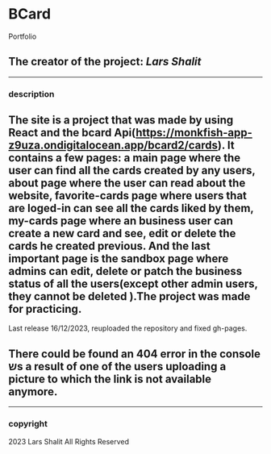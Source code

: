 # BCard

Portfolio

## The creator of the project: **_Lars Shalit_**

---

### description

## The site is a project that was made by using React and the bcard Api(https://monkfish-app-z9uza.ondigitalocean.app/bcard2/cards). It contains a few pages: a main page where the user can find all the cards created by any users, about page where the user can read about the website, favorite-cards page where users that are loged-in can see all the cards liked by them, my-cards page where an business user can create a new card and see, edit or delete the cards he created previous. And the last important page is the sandbox page where admins can edit, delete or patch the business status of all the users(except other admin users, they cannot be deleted ).The project was made for practicing.

Last release 16/12/2023, reuploaded the repository and fixed gh-pages.

## There could be found an 404 error in the console שs a result of one of the users uploading a picture to which the link is not available anymore.

---

### copyright

2023 Lars Shalit All Rights Reserved
